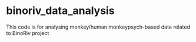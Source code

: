 # binoriv_data_analysis

This code is for analysing monkey/human monkeypsych-based data related to BinoRiv project
